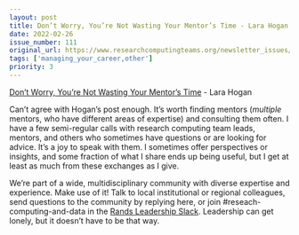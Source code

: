 ```yaml
---
layout: post
title: Don’t Worry, You’re Not Wasting Your Mentor’s Time - Lara Hogan
date: 2022-02-26
issue_number: 111
original_url: https://www.researchcomputingteams.org/newsletter_issues/0111
tags: ['managing_your_career,other']
priority: 3
---
```


<!-- markdownlint-disable MD033 -->
<!-- markdownlint-disable MD041 -->
<!-- markdownlint-disable MD049 -->

[Don’t Worry, You’re Not Wasting Your Mentor’s Time](https://larahogan.me/blog/youre-not-wasting-your-mentors-time/) - Lara Hogan

Can’t agree with Hogan’s post enough. It’s worth finding mentors (*multiple* mentors, who have different areas of expertise) and consulting them often.  I have a few semi-regular calls with research computing team leads, mentors, and others who sometimes have questions or are looking for advice.  It’s a joy to speak with them.  I sometimes offer perspectives or insights, and some fraction of what I share ends up being useful, but I get at least as much from these exchanges as I give.

We’re part of a wide, multidisciplinary community with diverse expertise and experience.  Make use of it!  Talk to local institutional or regional colleagues, send questions to the community by replying here, or join #reseach-computing-and-data in the [Rands Leadership Slack](https://randsinrepose.com/welcome-to-rands-leadership-slack/).  Leadership can get lonely, but it doesn’t have to be that way.
